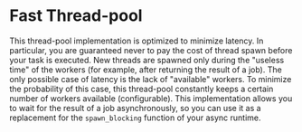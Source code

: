 # Fast Thread-pool

This thread-pool implementation is optimized to minimize latency.
In particular, you are guaranteed never to pay the cost of thread spawn before your task is executed.
New threads are spawned only during the "useless time" of the workers (for example, after returning the result of a job).
The only possible case of latency is the lack of "available" workers.
To minimize the probability of this case, this thread-pool constantly keeps a certain number of workers available (configurable).
This implementation allows you to wait for the result of a job asynchronously,
so you can use it as a replacement for the `spawn_blocking` function of your async runtime.
